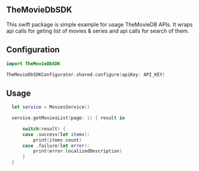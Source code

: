 
## TheMovieDbSDK

This swift package is simple example for usage TheMovieDB APIs. It wraps api calls for geting list of movies & series and api calls for search of them. 


## Configuration
```swift
import TheMovieDbSDK

TheMovieDbSDKConfigurator.shared.configure(apiKey: API_KEY)
```

## Usage
```swift
  let service = MoviesService()

  service.getMoviesList(page: 1) { result in

      switch(result) {
      case .success(let items):
          print(items.count)
      case .failure(let error):
          print(error.localizedDescription)
      }
  }
  ```
